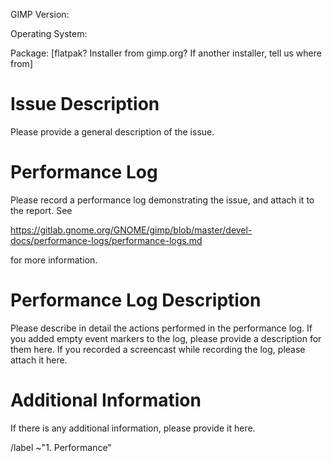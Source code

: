 GIMP Version:

Operating System:

Package: [flatpak? Installer from gimp.org? If another installer, tell us where from]

# Issue Description

Please provide a general description of the issue.

# Performance Log

Please record a performance log demonstrating the issue, and attach it to the report.
See

  https://gitlab.gnome.org/GNOME/gimp/blob/master/devel-docs/performance-logs/performance-logs.md

for more information.

# Performance Log Description

Please describe in detail the actions performed in the performance log.
If you added empty event markers to the log, please provide a description for them here.
If you recorded a screencast while recording the log, please attach it here.

# Additional Information

If there is any additional information, please provide it here.

/label ~"1. Performance"
